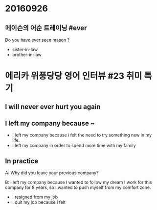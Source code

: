 # 20160926
## 메이슨의 어순 트레이닝 #ever
Do you have ever seen mason ?

- sister-in-law
- brother-in-law

# 에리카 위풍당당 영어 인터뷰 #23 취미 특기
## I will never ever hurt you again

## I left my company because ~

- I left my company because i felt the need to try something new in my life.
- I left my company in order to spend more time with my family

## In practice
A: Why did you leave your previous company?

B: I left my company because I wanted to follow my dream
I work for this company for 8 years, so I wanted to push myself from my comfort zone.

- I resigned from my job
- I quit my job because i felt

